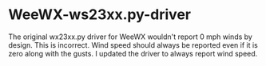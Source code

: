 # WeeWX-ws23xx.py-driver
The original wx23xx.py driver for WeeWX wouldn't report 0 mph winds by design. This is incorrect. 
Wind speed should always be reported even if it is zero along with the gusts. I updated the driver to always report wind speed. 
